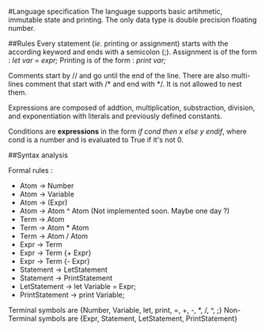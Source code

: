 #Language specification 
The language supports basic artihmetic, immutable state and printing.
The only data type is double precision floating number.

##Rules
Every statement (*ie.* printing or assignment) starts with the according keyword and ends with a semicolon (;).
Assignment is of the form : 
*let var = expr;*
Printing is of the form : 
*print var;*

Comments start by // and go until the end of the line. There are also multi-lines comment that start with /* and end with */. It is not allowed to nest them.

Expressions are composed of addtion, multiplication, substraction, division, and exponentiation with literals and previously defined constants.

Conditions are **expressions** in the form *if cond then x else y endif*, where cond is a number and is evaluated to True if it's not 0.

##Syntax analysis

Formal rules :
 * Atom -> Number
 * Atom -> Variable
 * Atom -> (Expr)
 * Atom -> Atom ^ Atom (Not implemented soon. Maybe one day ?)
 * Term -> Atom
 * Term -> Atom * Atom
 * Term -> Atom / Atom
 * Expr -> Term
 * Expr -> Term {+ Expr}
 * Expr -> Term {- Expr}
 * Statement -> LetStatement
 * Statement -> PrintStatement
 * LetStatement -> let Variable = Expr;
 * PrintStatement -> print Variable;

 Terminal symbols are {Number, Variable, let, print, =, +, -, *, /, ^, ;}
 Non-Terminal symbols are {Expr, Statement, LetStatement, PrintStatement}